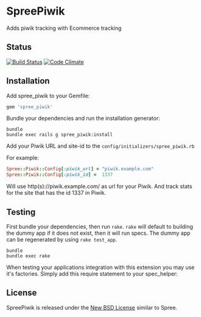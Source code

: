 SpreePiwik
==========

Adds piwik tracking with Ecommerce tracking

Status
------

[![Build Status](https://travis-ci.org/berkes/spree_piwik.svg?branch=develop)](https://travis-ci.org/berkes/spree_piwik)
[![Code Climate](https://codeclimate.com/github/berkes/spree_piwik/badges/gpa.svg)](https://codeclimate.com/github/berkes/spree_piwik)

Installation
------------

Add spree_piwik to your Gemfile:

```ruby
gem 'spree_piwik'
```

Bundle your dependencies and run the installation generator:

```shell
bundle
bundle exec rails g spree_piwik:install
```

Add your Piwik URL and site-id to the `config/initializers/spree_piwik.rb`

For example:
```ruby
Spree::Piwik::Config[:piwik_url] = "piwik.example.com"
Spree::Piwik::Config[:piwik_id] =  1337

```
Will use http(s)://piwik.example.com/ as url for your Piwik. And track
stats for the site that has the id 1337 in Piwik.


Testing
-------

First bundle your dependencies, then run `rake`. `rake` will default to building the dummy app if it does not exist, then it will run specs. The dummy app can be regenerated by using `rake test_app`.

```shell
bundle
bundle exec rake
```

When testing your applications integration with this extension you may use it's factories.
Simply add this require statement to your spec_helper:


License
-------

SpreePiwik is released under the [New BSD License](https://github.com/spree/spree/blob/master/license.md) similar to Spree.
